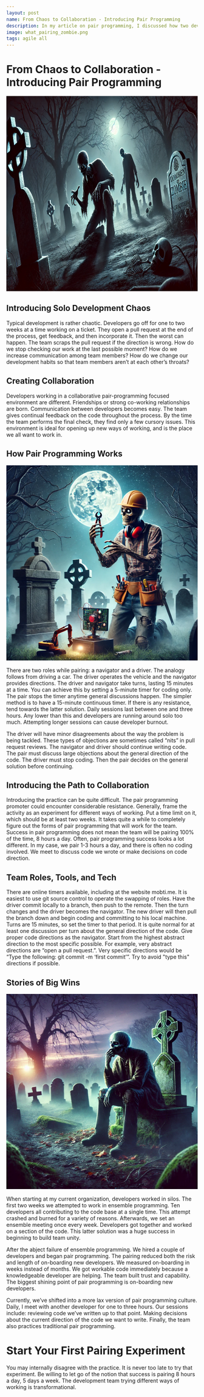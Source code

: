 ```yaml
---
layout: post
name: From Chaos to Collaboration - Introducing Pair Programming
description: In my article on pair programming, I discussed how two developers work together, with one coding and the other reviewing.  
image: what_pairing_zombie.png
tags: agile all
---
```

# From Chaos to Collaboration - Introducing Pair Programming
<p align="center" width="100%">
    <img src="/assets/images/zombie_shoulder_surfing.png"  alt="Zombie Leaping Over Chasm" height="512" width="512" />
</p>  

## Introducing Solo Development Chaos
Typical development is rather chaotic. Developers go off for one to two weeks at a time working on a ticket. They open a 
pull request at the end of the process, get feedback, and then incorporate it. Then the worst can happen. The team scraps 
the pull request if the direction is wrong. How do we stop checking our work at the last possible moment? How do we increase 
communication among team members? How do we change our development habits so that team members aren’t at each other’s throats?

## Creating Collaboration
Developers working in a collaborative pair-programming focused environment are different. Friendships or strong co-working 
relationships are born. Communication between developers becomes easy. The team gives continual feedback on the code 
throughout the process. By the time the team performs the final check, they find only a few cursory issues. This environment 
is ideal for opening up new ways of working, and is the place we all want to work in.

## How Pair Programming Works
<p align="center" width="100%">
    <img src="/assets/images/engineer_zombie.png"  alt="Zombie Leaping Over Chasm" height="512" width="512" />
</p>  

There are two roles while pairing: a navigator and a driver. The analogy follows from driving a car. The driver operates 
the vehicle and the navigator provides directions. The driver and navigator take turns, lasting 15 minutes at a time. You 
can achieve this by setting a 5-minute timer for coding only. The pair stops the timer anytime general discussions happen. 
The simpler method is to have a 15-minute continuous timer. If there is any resistance, tend towards the latter solution. 
Daily sessions last between one and three hours. Any lower than this and developers are running around solo too much. 
Attempting longer sessions can cause developer burnout.

The driver will have minor disagreements about the way the problem is being tackled. These types of objections are sometimes 
called “nits” in pull request reviews. The navigator and driver should continue writing code. The pair must discuss large 
objections about the general direction of the code. The driver must stop coding. Then the pair decides on the general 
solution before continuing.

## Introducing the Path to Collaboration
Introducing the practice can be quite difficult. The pair programming promoter could encounter considerable resistance. 
Generally, frame the activity as an experiment for different ways of working. Put a time limit on it, which should be at 
least two weeks. It takes quite a while to completely figure out the forms of pair programming that will work for the 
team. Success in pair programming does not mean the team will be pairing 100% of the time, 8 hours a day. Often, pair 
programming success looks a lot different. In my case, we pair 1-3 hours a day, and there is often no coding involved. We 
meet to discuss code we wrote or make decisions on code direction.

## Team Roles, Tools, and Tech
There are online timers available, including at the website mobti.me. It is easiest to use git source control to operate 
the swapping of roles. Have the driver commit locally to a branch, then push to the remote. Then the turn changes and the 
driver becomes the navigator. The new driver will then pull the branch down and begin coding and committing to his local 
machine. Turns are 15 minutes, so set the timer to that period. It is quite normal for at least one discussion per turn 
about the general direction of the code. Give proper code directions as the navigator. Start from the highest abstract 
direction to the most specific possible. For example, very abstract directions are “open a pull request.”. Very specific 
directions would be “Type the following: git commit -m ‘first commit’”. Try to avoid "type this" directions if possible.

## Stories of Big Wins
<p align="center" width="100%">
    <img src="/assets/images/reflection_zombie.png"  alt="Zombie Leaping Over Chasm" height="512" width="512" />
</p>  

When starting at my current organization, developers worked in silos. The first two weeks we attempted to work in ensemble 
programming. Ten developers all contributing to the code base at a single time. This attempt crashed and burned for a variety 
of reasons. Afterwards, we set an ensemble meeting once every week. Developers got together and worked on a section of the 
code. This latter solution was a huge success in beginning to build team unity.

After the abject failure of ensemble programming. We hired a couple of developers and began pair programming. The pairing 
reduced both the risk and length of on-boarding new developers. We measured on-boarding in weeks instead of months. We got 
workable code immediately because a knowledgeable developer are helping. The team built trust and capability. The biggest 
shining point of pair programming is on-boarding new developers.

Currently, we’ve shifted into a more lax version of pair programming culture. Daily, I meet with another developer for one 
to three hours. Our sessions include: reviewing code we’ve written up to that point. Making decisions about the current 
direction of the code we want to write. Finally, the team also practices traditional pair programming.

# Start Your First Pairing Experiment

You may internally disagree with the practice. It is never too late to try that experiment. Be willing to let go of the 
notion that success is pairing 8 hours a day, 5 days a week. The development team trying different ways of working is 
transformational.



